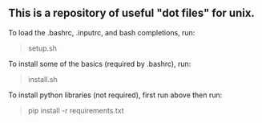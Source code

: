 This is a repository of useful "dot files" for unix.
----------------------------------------------------

To load the .bashrc, .inputrc, and bash completions, run:

> setup.sh

To install some of the basics (required by .bashrc), run:

> install.sh

To install python libraries (not required), first run above then run:

> pip install -r requirements.txt

